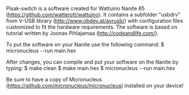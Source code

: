 Pisak-switch is a software created for Wattuino Nanite 85 (https://github.com/watterott/wattuino). It contains a subfolder "usbdrv" from V-USB library (http://www.obdev.at/avrusb/) with configuration files customized to fit the hardware requirements. The software is based on tutorial written by Joonas Pihlajamaa (http://codeandlife.com/).

To put the software on your Nanite use the following command:
$ micronucleus --run main.hex

After changes, you can compile and put your software on the Nanite by typing:
$ make clean
$ make main.hex
$ micronucleus --run main.hex

Be sure to have a copy of Micronucleus (https://github.com/micronucleus/micronucleus) installed on your device!
